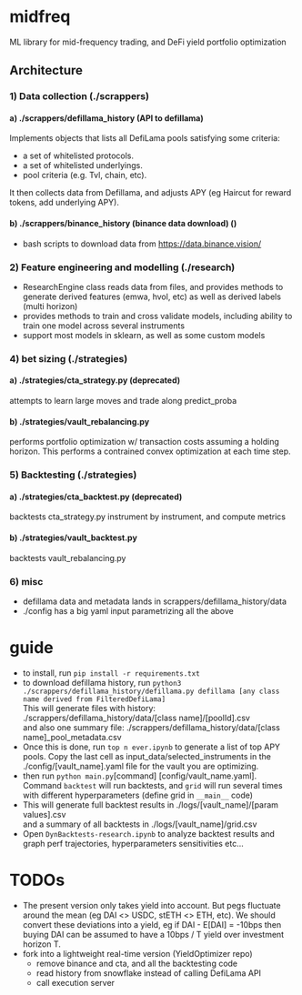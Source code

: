 # midfreq

ML library for mid-frequency trading, and DeFi yield portfolio optimization

## Architecture
### 1) Data collection (./scrappers)
#### a) ./scrappers/defillama_history (API to defillama)
Implements objects that lists all DefiLama pools satisfying some criteria:
- a set of whitelisted protocols.
- a set of whitelisted underlyings.
- pool criteria (e.g. Tvl, chain, etc).

It then collects data from Defillama, and adjusts APY (eg Haircut for reward tokens, add underlying APY).

#### b) ./scrappers/binance_history (binance data download) ()
- bash scripts to download data from https://data.binance.vision/
### 2) Feature engineering and modelling (./research)
- ResearchEngine class reads data from files, and provides methods to generate derived features (emwa, hvol, etc) as well as derived labels (multi horizon)
- provides methods to train and cross validate models, including ability to train one model across several instruments
- support most models in sklearn, as well as some custom models
### 4) bet sizing (./strategies)
#### a) ./strategies/cta_strategy.py (deprecated)
attempts to learn large moves and trade along predict_proba
#### b) ./strategies/vault_rebalancing.py 
performs portfolio optimization w/ transaction costs assuming a holding horizon. This performs a contrained convex optimization at each time step.
### 5) Backtesting (./strategies)
#### a) ./strategies/cta_backtest.py (deprecated)
backtests cta_strategy.py instrument by instrument, and compute metrics
#### b) ./strategies/vault_backtest.py 
backtests vault_rebalancing.py
### 6) misc
- defillama data and metadata lands in scrappers/defillama_history/data
- ./config has a big yaml input parametrizing all the above
# guide
- to install, run `pip install -r requirements.txt`
- to download defillama history, run `python3 ./scrappers/defillama_history/defillama.py defillama [any class name derived from FilteredDefiLama]`<br>
This will generate files with history: ./scrappers/defillama_history/data/[class name]/[poolId].csv<br>
and also one summary file: ./scrappers/defillama_history/data/[class name]_pool_metadata.csv
- Once this is done, run `top n ever.ipynb` to generate a list of top APY pools. Copy the last cell as input_data/selected_instruments in the ./config/[vault_name].yaml file for the vault you are optimizing.
- then run `python main.py`[command] [config/vault_name.yaml].<br>
Command `backtest` will run backtests, and `grid` will run several times with different hyperparameters (define grid in `__main__` code)
- This will generate full backtest results in ./logs/[vault_name]/[param values].csv <br>
and a summary of all backtests in ./logs/[vault_name]/grid.csv
- Open `DynBacktests-research.ipynb` to analyze backtest results and graph perf trajectories, hyperparameters sensitivities etc...

# TODOs
- The present version only takes yield into account. But pegs fluctuate around the mean (eg DAI <> USDC, stETH <> ETH, etc). 
We should convert these deviations into a yield, eg if DAI - E[DAI] = -10bps then buying DAI can be assumed to have a 10bps / T yield over investment horizon T.
- fork into a lightweight real-time version (YieldOptimizer repo)<br>
    - remove binance and cta, and all the backtesting code
    - read history from snowflake instead of calling DefiLama API
    - call execution server